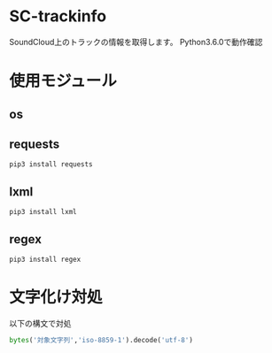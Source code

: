# SC-trackinfo
SoundCloud上のトラックの情報を取得します。
Python3.6.0で動作確認

# 使用モジュール
## os
## requests
`pip3 install requests`
## lxml
`pip3 install lxml`
## regex
`pip3 install regex`

# 文字化け対処
以下の構文で対処
~~~python
bytes('対象文字列','iso-8859-1').decode('utf-8')
~~~
